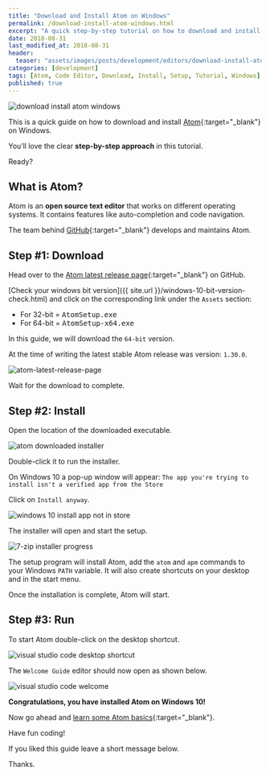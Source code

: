```yaml
---
title: "Download and Install Atom on Windows"
permalink: /download-install-atom-windows.html
excerpt: "A quick step-by-step tutorial on how to download and install Atom on Windows 10."
date: 2018-08-31
last_modified_at: 2018-08-31
header:
  teaser: "assets/images/posts/development/editors/download-install-atom-windows.png"
categories: [development]
tags: [Atom, Code Editor, Download, Install, Setup, Tutorial, Windows]
published: true
---
```


<img src="{{ site.url }}/assets/images/posts/development/editors/download-install-atom-windows.png" alt="download install atom windows" class="align-right title-image">

This is a quick guide on how to download and install [Atom](https://atom.io/){:target="_blank"} on Windows.

You’ll love the clear **step-by-step approach** in this tutorial.

Ready?

## What is Atom?

Atom is an **open source text editor** that works on different operating systems. It contains features like auto-completion and code navigation.

The team behind [GitHub](https://github.com/){:target="_blank"} develops and maintains Atom.

## Step #1: Download

Head over to the [Atom latest release page](https://github.com/atom/atom/releases/latest){:target="_blank"} on GitHub.

[Check your windows bit version]({{ site.url }}/windows-10-bit-version-check.html) and click on the corresponding link under the `Assets` section:

* For 32-bit = <kbd>AtomSetup.exe</kbd>
* For 64-bit = <kbd>AtomSetup-x64.exe</kbd>

In this guide, we will download the `64-bit` version.

At the time of writing the latest stable Atom release was version: `1.30.0`.

<img src="{{ site.url }}/assets/images/posts/development/editors/atom-latest-release-page.png" alt="atom-latest-release-page">

Wait for the download to complete.

## Step #2: Install

Open the location of the downloaded executable.

<img src="{{ site.url }}/assets/images/posts/development/editors/atom-downloaded-installer.png" alt="atom downloaded installer">

Double-click it to run the installer.

On Windows 10 a pop-up window will appear: `The app you're trying to install isn't a verified app from the Store`

Click on `Install anyway`.

<img src="{{ site.url }}/assets/images/posts/windows-10-install-app-not-in-store.png" alt="windows 10 install app not in store">

The installer will open and start the setup.

<img src="{{ site.url }}/assets/images/posts/development/editors/atom-installer-progress.png" alt="7-zip installer progress">

The setup program will install Atom, add the `atom` and `apm` commands to your Windows `PATH` variable. It will also create shortcuts on your desktop and in the start menu.

Once the installation is complete, Atom will start.

## Step #3: Run

To start Atom double-click on the desktop shortcut.

<img src="{{ site.url }}/assets/images/posts/development/editors/atom-desktop-shortcut.png" alt="visual studio code desktop shortcut">

The `Welcome Guide` editor should now open as shown below.

<img src="{{ site.url }}/assets/images/posts/development/editors/atom-welcome-guide.png" alt="visual studio code welcome">

**Congratulations, you have installed Atom on Windows 10!**

Now go ahead and [learn some Atom basics](https://flight-manual.atom.io/getting-started/sections/atom-basics/){:target="_blank"}.

Have fun coding!

If you liked this guide leave a short message below.

Thanks.
